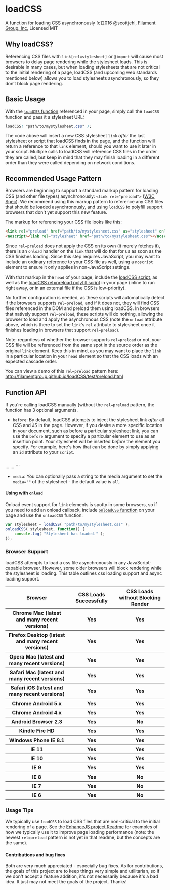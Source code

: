 # loadCSS

A function for loading CSS asynchronously
[c]2016 @scottjehl, [Filament Group, Inc.](https://www.filamentgroup.com/)
Licensed MIT

## Why loadCSS?

Referencing CSS files with `link[rel=stylesheet]` or `@import` will cause most browsers to delay page rendering while the stylesheet loads. This is desirable in many cases, but when loading stylesheets that are not critical to the initial rendering of a page, loadCSS (and upcoming web standards mentioned below) allows you to load stylesheets asynchronously, so they don’t block page rendering.

## Basic Usage

With the [`loadCSS` function](https://github.com/filamentgroup/loadCSS/blob/master/src/loadCSS.js) referenced in your page, simply call the `loadCSS` function and pass it a stylesheet URL:

```css
loadCSS( "path/to/mystylesheet.css" );
```

The code above will insert a new CSS stylesheet `link` *after* the last stylesheet or script that loadCSS finds in the page, and the function will return a reference to that `link` element, should you want to use it later in your script. Multiple calls to loadCSS will reference CSS files in the order they are called, but keep in mind that they may finish loading in a different order than they were called depending on network conditions.

## Recommended Usage Pattern

Browsers are beginning to support a standard markup pattern for loading CSS (and other file types) asynchronously: `<link rel="preload">` ([W3C Spec](https://www.w3.org/TR/2015/WD-preload-20150721/)). We recommend using this markup pattern to reference any CSS files that should be loaded asynchronously, and using `loadCSS` to polyfill support browsers that don't yet support this new feature.

The markup for referencing your CSS file looks like this:

```html
<link rel="preload" href="path/to/mystylesheet.css" as="stylesheet" onload="this.rel='stylesheet'">
<noscript><link rel="stylesheet" href="path/to/mystylesheet.css"></noscript>
```

Since `rel=preload` does not apply the CSS on its own (it merely fetches it), there is an `onload` handler on the `link` that will do that for us as soon as the CSS finishes loading. Since this step requires JavaScript, you may want to include an ordinary reference to your CSS file as well, using a `noscript` element to ensure it only applies in non-JavaScript settings. 

With that markup in the `head` of your page, include the [loadCSS script](https://github.com/filamentgroup/loadCSS/blob/master/src/onloadCSS.js), as well as the [loadCSS rel=preload polyfill script](https://github.com/filamentgroup/loadCSS/blob/master/src/cssrelpreload.js) in your page (inline to run right away, or in an external file if the CSS is low-priority). 

No further configuration is needed, as these scripts will automatically detect if the browsers supports `rel=preload`, and if it does not, they will find CSS files referenced in the DOM and preload them using loadCSS. In browsers that natively support `rel=preload`, these scripts will do nothing, allowing the browser to load and apply the asynchronous CSS (note the `onload` attribute above, which is there to set the `link`'s `rel` attribute to stylesheet once it finishes loading in browsers that support `rel=preload`).

Note: regardless of whether the browser supports `rel=preload` or not, your CSS file will be referenced from the same spot in the source order as the original `link` element. Keep this in mind, as you may want to place the `link` in a particular location in your `head` element so that the CSS loads with an expected cascade order.

You can view a demo of this `rel=preload` pattern here: http://filamentgroup.github.io/loadCSS/test/preload.html


## Function API

If you're calling loadCSS manually (without the `rel=preload` pattern, the function has 3 optional arguments.

- `before`: By default, loadCSS attempts to inject the stylesheet link *after* all CSS and JS in the page. However, if you desire a more specific location in your document, such as before a particular stylesheet link, you can use the `before` argument to specify a particular element to use as an insertion point. Your stylesheet will be inserted *before* the element you specify. For example, here's how that can be done by simply applying an `id` attribute to your `script`.
	``` html
<head>
...
<script id="loadcss">
  // load a CSS file just before the script element containing this code
  loadCSS( "path/to/mystylesheet.css", document.getElementById("loadcss") );
</script>
...
</head>
```

- `media`: You can optionally pass a string to the media argument to set the `media=""` of the stylesheet - the default value is `all`.

#### Using with `onload`

Onload event support for `link` elements is spotty in some browsers, so if you need to add an onload callback, include [`onloadCSS` function](https://github.com/filamentgroup/loadCSS/blob/master/src/onloadCSS.js) on your page and use the `onloadCSS` function:

``` javascript
var stylesheet = loadCSS( "path/to/mystylesheet.css" );
onloadCSS( stylesheet, function() {
	console.log( "Stylesheet has loaded." );
});
```

### Browser Support

loadCSS attempts to load a css file asynchronously in any JavaScript-capable browser. However, some older browsers will block rendering while the stylesheet is loading. This table outlines css loading support and async loading support.

<table>
    <tr>
        <th>Browser</th>
        <th>CSS Loads Successfully</th>
        <th>CSS Loads without Blocking Render</th>
    </tr>
    <tr>
        <th>Chrome Mac (latest and many recent versions)</th>
        <th>Yes</th>
        <th>Yes</th>
    </tr>
    <tr>
        <th>Firefox Desktop (latest and many recent versions)</th>
        <th>Yes</th>
        <th>Yes</th>
    </tr>
     <tr>
        <th>Opera Mac (latest and many recent versions)</th>
        <th>Yes</th>
        <th>Yes</th>
    </tr>
    <tr>
        <th>Safari Mac (latest and many recent versions)</th>
        <th>Yes</th>
        <th>Yes</th>
    </tr>
    <tr>
        <th>Safari iOS (latest and many recent versions)</th>
        <th>Yes</th>
        <th>Yes</th>
    </tr>
    <tr>
        <th>Chrome Android 5.x</th>
        <th>Yes</th>
        <th>Yes</th>
    </tr>
    <tr>
        <th>Chrome Android 4.x</th>
        <th>Yes</th>
        <th>Yes</th>
    </tr>
     <tr>
        <th>Android Browser 2.3</th>
        <th>Yes</th>
        <th>No</th>
    </tr>
    <tr>
        <th>Kindle Fire HD</th>
        <th>Yes</th>
        <th>Yes</th>
    </tr>
     <tr>
        <th>Windows Phone IE 8.1</th>
        <th>Yes</th>
        <th>Yes</th>
    </tr>
     <tr>
        <th>IE 11</th>
        <th>Yes</th>
        <th>Yes</th>
    </tr>
     <tr>
        <th>IE 10</th>
        <th>Yes</th>
        <th>Yes</th>
    </tr>
    <tr>
        <th>IE 9</th>
        <th>Yes</th>
        <th>Yes</th>
    </tr>
     <tr>
        <th>IE 8</th>
        <th>Yes</th>
        <th>No</th>
    </tr>
     <tr>
        <th>IE 7</th>
        <th>Yes</th>
        <th>No</th>
    </tr>
     <tr>
        <th>IE 6</th>
        <th>Yes</th>
        <th>No</th>
    </tr>

</table>



### Usage Tips

We typically use `loadCSS` to load CSS files that are non-critical to the initial rendering of a page. See the [EnhanceJS project Readme](https://github.com/filamentgroup/enhance#enhancejs) for examples of how we typically use it to improve page loading performance (note: the newest `rel=preload` pattern is not yet in that readme, but the concepts are the same).


#### Contributions and bug fixes

Both are very much appreciated - especially bug fixes. As for contributions, the goals of this project are to keep things very simple and utilitarian, so if we don't accept a feature addition, it's not necessarily because it's a bad idea. It just may not meet the goals of the project. Thanks!
